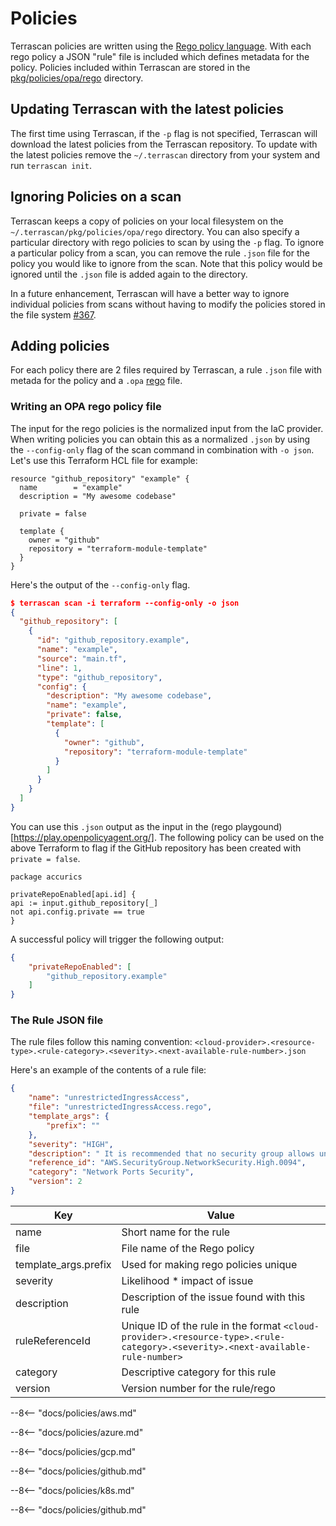# Policies

Terrascan policies are written using the [Rego policy language](https://www.openpolicyagent.org/docs/latest/policy-language/). With each rego policy a JSON "rule" file is included which defines metadata for the policy. Policies included within Terrascan are stored in the [pkg/policies/opa/rego](https://github.com/accurics/terrascan/tree/master/pkg/policies/opa/rego) directory.


## Updating Terrascan with the latest policies

The first time using Terrascan, if the `-p` flag is not specified, Terrascan will download the latest policies from the Terrascan repository. To update with the latest policies remove the `~/.terrascan` directory from your system and run `terrascan init`.

## Ignoring Policies on a scan

Terrascan keeps a copy of policies on your local filesystem on the `~/.terrascan/pkg/policies/opa/rego` directory. You can also specify a particular directory with rego policies to scan by using the `-p` flag. To ignore a particular policy from a scan, you can remove the rule `.json` file for the policy you would like to ignore from the scan. Note that this policy would be ignored until the `.json` file is added again to the directory.

In a future enhancement, Terrascan will have a better way to ignore individual policies from scans without having to modify the policies stored in the file system [#367](https://github.com/accurics/terrascan/issues/367).

## Adding policies

For each policy there are 2 files required by Terrascan, a rule `.json` file with metada for the policy and a `.opa` [rego](https://www.openpolicyagent.org/docs/latest/policy-language/) file.

### Writing an OPA rego policy file
The input for the rego policies is the normalized input from the IaC provider. When writing policies you can obtain this as a normalized `.json` by using the `--config-only` flag of the scan command in combination with `-o json`. Let's use this Terraform HCL file for example:

``` hcl
resource "github_repository" "example" {
  name        = "example"
  description = "My awesome codebase"

  private = false

  template {
    owner = "github"
    repository = "terraform-module-template"
  }
}
```

Here's the output of the `--config-only` flag.

``` json
$ terrascan scan -i terraform --config-only -o json
{
  "github_repository": [
    {
      "id": "github_repository.example",
      "name": "example",
      "source": "main.tf",
      "line": 1,
      "type": "github_repository",
      "config": {
        "description": "My awesome codebase",
        "name": "example",
        "private": false,
        "template": [
          {
            "owner": "github",
            "repository": "terraform-module-template"
          }
        ]
      }
    }
  ]
}
```

You can use this `.json` output as the input in the (rego playgound)[https://play.openpolicyagent.org/]. The following policy can be used on the above Terraform to flag if the GitHub repository has been created with `private = false`.

```
package accurics

privateRepoEnabled[api.id] {
api := input.github_repository[_]
not api.config.private == true
}
```

A successful policy will trigger the following output:

``` json
{
    "privateRepoEnabled": [
        "github_repository.example"
    ]
}
```

### The Rule JSON file

The rule files follow this naming convention: `<cloud-provider>.<resource-type>.<rule-category>.<severity>.<next-available-rule-number>.json`

Here's an example of the contents of a rule file:

``` json
{
    "name": "unrestrictedIngressAccess",
    "file": "unrestrictedIngressAccess.rego",
    "template_args": {
        "prefix": ""
    },
    "severity": "HIGH",
    "description": " It is recommended that no security group allows unrestricted ingress access",
    "reference_id": "AWS.SecurityGroup.NetworkSecurity.High.0094",
    "category": "Network Ports Security",
    "version": 2
}
```

| Key                  | Value                                         |
| -------------------- | --------------------------------------------- |
| name                 | Short name for the rule                       |
| file                 | File name of the Rego policy                  |
| template_args.prefix | Used for making rego policies unique          |
| severity             | Likelihood * impact of issue                  |
| description          | Description of the issue found with this rule |
| ruleReferenceId      | Unique ID of the rule in the format `<cloud-provider>.<resource-type>.<rule-category>.<severity>.<next-available-rule-number>` |
| category            | Descriptive category for this rule    |
| version             | Version number for the rule/rego      |

--8<-- "docs/policies/aws.md"

--8<-- "docs/policies/azure.md"

--8<-- "docs/policies/gcp.md"

--8<-- "docs/policies/github.md"

--8<-- "docs/policies/k8s.md"

--8<-- "docs/policies/github.md"
